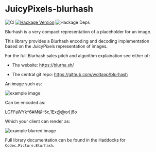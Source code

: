 # JuicyPixels-blurhash

![CI](https://github.com/SamProtas/JuicyPixels-blurhash/workflows/CI/badge.svg)
[![Hackage Version](https://img.shields.io/hackage/v/JuicyPixels-blurhash?color=blue)](https://hackage.haskell.org/package/JuicyPixels-blurhash)
![Hackage Deps](https://img.shields.io/hackage-deps/v/JuicyPixels-blurhash)


Blurhash is a very compact representation of a placeholder for an image.

This library provides a Blurhash encoding and decoding implementation based on the JuicyPixels representation of images.

For the full Blurhash sales pitch and algorithm explaination see either of:

  - The website: <https://blurha.sh/>

  - The central git repo: <https://github.com/woltapp/blurhash>

An image such as:

![example image](https://raw.githubusercontent.com/SamProtas/JuicyPixels-blurhash/master/docs/example.jpg)

Can be encoded as:

LGFFaWYk^6#M@-5c,1Ex\@\@or[j6o

Which your client can render as:

![example blurred image](https://raw.githubusercontent.com/SamProtas/JuicyPixels-blurhash/master/docs/blurred.png)


Full library documentation can be found in the Haddocks for `Codec.Picture.Blurhash`.
